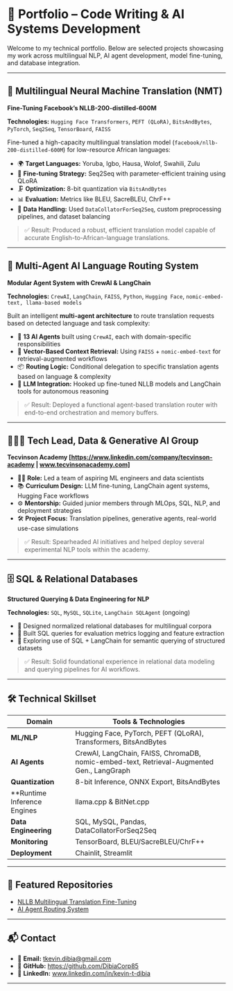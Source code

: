 # 💼 Portfolio – Code Writing & AI Systems Development

Welcome to my technical portfolio. Below are selected projects showcasing my work across multilingual NLP, AI agent development, model fine-tuning, and database integration.

---

## 🔁 Multilingual Neural Machine Translation (NMT)  
**Fine-Tuning Facebook’s NLLB-200-distilled-600M**

**Technologies:** `Hugging Face Transformers`, `PEFT (QLoRA)`, `BitsAndBytes`, `PyTorch`, `Seq2Seq`, `TensorBoard`, `FAISS`

Fine-tuned a high-capacity multilingual translation model (`facebook/nllb-200-distilled-600M`) for low-resource African languages:

- 🌍 **Target Languages:** Yoruba, Igbo, Hausa, Wolof, Swahili, Zulu  
- 🧠 **Fine-tuning Strategy:** Seq2Seq with parameter-efficient training using QLoRA  
- 🗜️ **Optimization:** 8-bit quantization via `BitsAndBytes`  
- 📊 **Evaluation:** Metrics like BLEU, SacreBLEU, ChrF++  
- 📁 **Data Handling:** Used `DataCollatorForSeq2Seq`, custom preprocessing pipelines, and dataset balancing  

> ✅ Result: Produced a robust, efficient translation model capable of accurate English-to-African-language translations.

---

## 🤖 Multi-Agent AI Language Routing System  
**Modular Agent System with CrewAI & LangChain**

**Technologies:** `CrewAI`, `LangChain`, `FAISS`, `Python`, `Hugging Face`, `nomic-embed-text, llama-based models`

Built an intelligent **multi-agent architecture** to route translation requests based on detected language and task complexity:

- 👥 **13 AI Agents** built using `CrewAI`, each with domain-specific responsibilities  
- 🧠 **Vector-Based Context Retrieval:** Using `FAISS` + `nomic-embed-text` for retrieval-augmented workflows  
- 📦 **Routing Logic:** Conditional delegation to specific translation agents based on language & complexity  
- 🔗 **LLM Integration:** Hooked up fine-tuned NLLB models and LangChain tools for autonomous reasoning  

> ✅ Result: Deployed a functional agent-based translation router with end-to-end orchestration and memory buffers.

---

## 👨🏽‍💻 Tech Lead, Data & Generative AI Group  
**Tecvinson Academy [https://www.linkedin.com/company/tecvinson-academy | www.tecvinsonacademy.com]**

- 🧑‍🏫 **Role:** Led a team of aspiring ML engineers and data scientists  
- 📚 **Curriculum Design:** LLM fine-tuning, LangChain agent systems, Hugging Face workflows  
- ⚙️ **Mentorship:** Guided junior members through MLOps, SQL, NLP, and deployment strategies  
- 🛠️ **Project Focus:** Translation pipelines, generative agents, real-world use-case simulations  

> ✅ Result: Spearheaded AI initiatives and helped deploy several experimental NLP tools within the academy.

---

## 🗄️ SQL & Relational Databases  
**Structured Querying & Data Engineering for NLP**

**Technologies:** `SQL`, `MySQL`, `SQLite`, `LangChain SQLAgent` (ongoing)

- 📂 Designed normalized relational databases for multilingual corpora  
- 🧮 Built SQL queries for evaluation metrics logging and feature extraction  
- 🔄 Exploring use of SQL + LangChain for semantic querying of structured datasets  

> ✅ Result: Solid foundational experience in relational data modeling and querying pipelines for AI workflows.

---

## 🛠️ Technical Skillset

| Domain                       | Tools & Technologies                                                                       |
|------------------------------|----------------------------------------------------------------------                      |
| **ML/NLP**                   | Hugging Face, PyTorch, PEFT (QLoRA), Transformers, BitsAndBytes                            |
| **AI Agents**                | CrewAI, LangChain, FAISS, ChromaDB, nomic-embed-text, Retrieval-Augmented Gen., LangGraph  |
| **Quantization**             | 8-bit Inference, ONNX Export, BitsAndBytes                                                 |
| **Runtime Inference Engines  | llama.cpp & BitNet.cpp                                                                     |
| **Data Engineering**         | SQL, MySQL, Pandas, DataCollatorForSeq2Seq                                                 |
| **Monitoring**               | TensorBoard, BLEU/SacreBLEU/ChrF++                                                         |
| **Deployment**               | Chainlit, Streamlit                                                                        |

---

## 📌 Featured Repositories

- [NLLB Multilingual Translation Fine-Tuning](#)
- [AI Agent Routing System](#)

---

## 📬 Contact

- 📧 **Email:** tkevin.dibia@gmail.com 
- 🐙 **GitHub:** https://github.com/DibiaCorp85  
- 🔗 **LinkedIn:** www.linkedin.com/in/kevin-t-dibia

---
